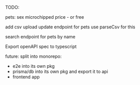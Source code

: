TODO:

pets:
sex
microchipped
price - or free

add csv upload update endpoint for pets use parseCsv for this

search endpoint for pets by name

Export openAPI spec to typescript

future:
split into monorepo:

- e2e into its own pkg
- prisma/db into its own pkg and export it to api
- frontend app
